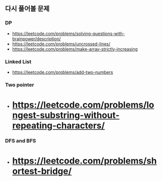 ## 다시 풀어볼 문제
### DP
- https://leetcode.com/problems/solving-questions-with-brainpower/description/
- https://leetcode.com/problems/uncrossed-lines/
- https://leetcode.com/problems/make-array-strictly-increasing

### Linked List
- https://leetcode.com/problems/add-two-numbers

### Two pointer
- # https://leetcode.com/problems/longest-substring-without-repeating-characters/

### DFS and BFS
- # https://leetcode.com/problems/shortest-bridge/